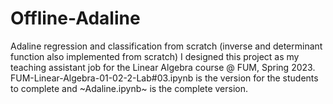 # Offline-Adaline

Adaline regression and classification from scratch (inverse and determinant function also implemented from scratch)
I designed this project as my teaching assistant job for the Linear Algebra course @ FUM, Spring 2023.
FUM-Linear-Algebra-01-02-2-Lab#03.ipynb is the version for the students to complete and ~Adaline.ipynb~ is the complete version.
